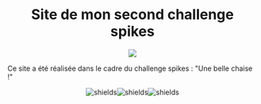 <h1 align="center" id="title">Site de mon second challenge spikes</h1>

<p align="center"><img src = "https://socialify.git.ci/thomaslekieffre/Challenge-spikes-chaise/image?description=1&descriptionEditable=Mon%20second%20challenge%20spikes&font=Source%20Code%20Pro&language=1&name=1&owner=1&pattern=Circuit%20Board&theme=Light"/></p>

<p id="description">Ce site a été réalisée dans le cadre du challenge spikes  : "Une belle chaise !"</p>

<p align="center"><img src="https://img.shields.io/badge/HTML5-E34F26?style=for-the-badge&amp;logo=html5&amp;logoColor=white" alt="shields"><img src="https://img.shields.io/badge/CSS3-1572B6?style=for-the-badge&amp;logo=css3&amp;logoColor=white" alt="shields"><img src="https://img.shields.io/badge/JavaScript-F7DF1E?style=for-the-badge&amp;logo=JavaScript&amp;logoColor=white" alt="shields"></p>
